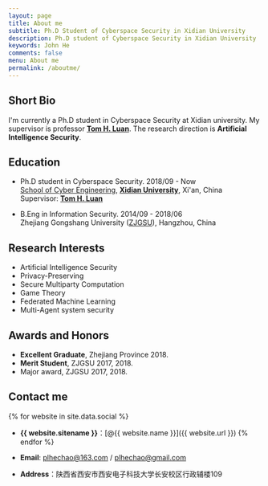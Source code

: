 ```yaml
---
layout: page
title: About me   
subtitle: Ph.D Student of Cyberspace Security in Xidian University
description: Ph.D student of Cyberspace Security in Xidian University
keywords: John He
comments: false
menu: About me
permalink: /aboutme/
---
```

## Short Bio   
 I'm currently a Ph.D student in Cyberspace Security at Xidian university. My supervisor is professor **[Tom H. Luan](http://web.xidian.edu.cn/luanhao/index.html)**. The research direction is **Artificial Intelligence Security**.    

## Education   

* Ph.D student in Cyberspace Security. 2018/09 - Now    
   [School of Cyber Engineering](http://ce.xidian.edu.cn/index.htm), **[Xidian University](https://www.xidian.edu.cn/)**, Xi'an, China     
   Supervisor: **[Tom H. Luan](http://web.xidian.edu.cn/luanhao/index.html)**

* B.Eng in Information Security. 2014/09 - 2018/06    
   Zhejiang Gongshang University ([ZJGSU](http://www.hzic.edu.cn/)), Hangzhou, China

## Research Interests
 - Artificial Intelligence Security
 - Privacy-Preserving
 - Secure Multiparty Computation
 - Game Theory
 - Federated Machine Learning   
 - Multi-Agent system security    

## Awards and Honors  
 - **Excellent Graduate**, Zhejiang Province 2018.
 - **Merit Student**, ZJGSU 2017, 2018.
 - Major award, ZJGSU 2017, 2018.       

## Contact me

 {% for website in site.data.social %}
 * **{{ website.sitename }}**：[@{{ website.name }}]({{ website.url }})
 {% endfor %}    
 - **Email**: <plhechao@163.com> / <plhechao@gmail.com>   

 - **Address**：陕西省西安市西安电子科技大学长安校区行政辅楼109 

